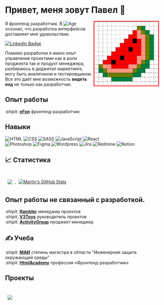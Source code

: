 # Привет, меня зовут Павел :wave:
<img align="right" alt="pixel watermelon" width="210" src="img/wm-small.png" style="border: 2px solid red;" />

Я фронтенд разработчик.
В ![Age](https://img.shields.io/badge/40-лет-darkorange) осознал, что разработка интерфейсов доставляет мне удовольствие.

<div id="badges">
  <a href="https://www.linkedin.com/in/paseek/">
    <img src="https://img.shields.io/badge/LinkedIn-blue?style=for-the-badge&logo=linkedin&logoColor=white" alt="LinkedIn Badge"/>
  </a>
</div>

Помимо разработки я имею опыт управления проектами как в роли проджекта так и продукт менеджера, разбираюсь в диджитал маркетинге, могу быть аналитиком и тестировщиком.<br> 
Все это дает мне возможность <b>видеть код</b> не только как разработчик.
<br>

## Опыт работы
:shipit: [**eFon**][efon] фронтенд-разработчик
<br>

## Навыки
![HTML](https://img.shields.io/badge/Html-E34F26?logo=html5&logoColor=white&style=for-the-badge)
![CSS](https://img.shields.io/badge/Css-1572B6?logo=css3&logoColor=white&style=for-the-badge)
![SASS](https://img.shields.io/badge/Sass-CC6699?logo=sass&logoColor=white&style=for-the-badge)
![JavaScript](https://img.shields.io/badge/JavaScript-F7DF1E?logo=javascript&logoColor=black&style=for-the-badge)
![React](https://img.shields.io/badge/React-61DAFB?logo=react&logoColor=black&style=for-the-badge)
<br>
![Photoshop](https://img.shields.io/badge/Photoshop-E34F26?logo=adobephotoshop&logoColor=white&style=for-the-badge)
![Figma](https://img.shields.io/badge/Figma-F24E1E?logo=figma&logoColor=white&style=for-the-badge)
![Wordpress](https://img.shields.io/badge/wordpress-21759B?logo=wordpress&logoColor=white&style=for-the-badge)
![Jira](https://img.shields.io/badge/Jira-0052CC?logo=jirasoftware&logoColor=white&style=for-the-badge)
![Redmine](https://img.shields.io/badge/Redmine-B32024?logo=redmine&logoColor=white&style=for-the-badge)
![Notion](https://img.shields.io/badge/Notion-000000?logo=notion&logoColor=white&style=for-the-badge)

## &#x1f4c8; Статистика
<br>
<a href="https://github.com/paseek">
  <img align="center" style="margin:0.5rem" src="https://github-readme-stats.vercel.app/api/top-langs/?username=paseek&hide=html,css&title_color=ffffff&text_color=c9cacc&icon_color=4AB197&bg_color=1A2B34" />
</a>

<a href="https://github.com/paseek">
  <img align="center" style="margin:0.5rem" src="https://github-readme-stats.vercel.app/api?username=paseek&show_icons=true&line_height=27&count_private=true&title_color=ffffff&text_color=c9cacc&icon_color=4AB097&bg_color=1A2B34" alt="Martin's GitHub Stats" />
</a>

## Опыт работы не связанный с разработкой.
:shipit: [**Rambler**][r1] менеджер проектов<br>
:shipit: [**V3Toys**][v3] руководитель проектов<br>
:shipit: [**ActivityGroup**][actgr] проджект менеджер<br>

## ✍️ Учеба
:shipit: [**МАИ**][rgtu] степень магистра в области "Инженерная защита окружающей среды"<br>
:shipit: [**HtmlAcademy**][academy] профессия «Фронтенд-разработчик»<br>


[rgtu]: https://mai.ru
[r1]: https://rambler.ru
[v3]: https://v3toys.ru
[actgr]: https://activbtl.ru
[efon]: https://efon.ru
[academy]: https://htmlacademy.ru/profession/frontender

## Проекты

<br>

<a href="https://github.com/braydoncoyer/tailwindcss-v2-dark-mode-template">
  <img align="center" style="margin:0.5rem" src="https://github-readme-stats.vercel.app/api/pin/?username=braydoncoyer&repo=tailwindcss-v2-dark-mode-template&title_color=ffffff&text_color=c9cacc&icon_color=4AB197&bg_color=1A2B34" />
</a>

<br>


<!--
**paseek/paseek** is a ✨ _special_ ✨ repository because its `README.md` (this file) appears on your GitHub profile.

Here are some ideas to get you started:

- 🔭 I’m currently working on ...
- 🌱 I’m currently learning ...
- 👯 I’m looking to collaborate on ...
- 🤔 I’m looking for help with ...
- 💬 Ask me about ...
- 📫 How to reach me: ...
- 😄 Pronouns: ...
- ⚡ Fun fact: ...
-->
